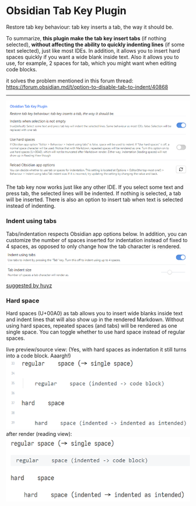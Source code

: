# Obsidian Tab Key Plugin
Restore tab key behaviour: tab key inserts a tab, the way it should be.

To summarize, **this plugin make the tab key insert tabs** (if nothing selected), **without affecting the ability to quickly indenting lines** (if some text selected), just like most IDEs. In addition, it allows you to insert hard spaces quickly if you want a wide blank inside text. Also it allows you to use, for example, 2 spaces for tab, which you might want when editing code blocks.

it solves the problem mentioned in this forum thread: https://forum.obsidian.md/t/option-to-disable-tab-to-indent/40868

---

![](img_plugin-settings.png)
The tab key now works just like any other IDE. If you select some text and press tab, the selected lines will be indented. If nothing is selected, a tab will be inserted. There is also an option to insert tab when text is selected instead of indenting.

### Indent using tabs
Tabs/indentation respects Obsidian app options below. In addition, you can customize the number of spaces inserted for indentation instead of fixed to 4 spaces, as opposed to only change how the tab character is rendered.
![](img_obsidian-app-settings.png)
[suggested by huyz](https://github.com/jrymk/obsidian-tab-key/issues/1)

### Hard space
Hard spaces (U+00A0) as tab allows you to insert wide blanks inside text and indent lines that will also show up in the rendered Markdown. Without using hard spaces, repeated spaces (and tabs) will be rendered as one single space. You can toggle whether to use hard space instead of regular spaces.

live preview/source view: (Yes, with hard spaces as indentation it still turns into a code block. Aaargh!)\
![](img_hard-spaces.png)\
after render (reading view):\
![](img_hard-spaces-rendered.png)

